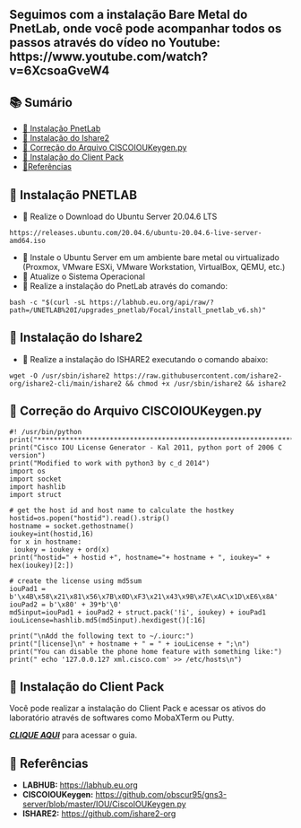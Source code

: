<h2 aligh="center">
 Seguimos com a instalação Bare Metal do PnetLab, onde você pode acompanhar todos os passos através do vídeo no Youtube: https://www.youtube.com/watch?v=6XcsoaGveW4
</h2>

## 📚 Sumário

- [🚀 Instalação PnetLab](#Pnetlab)
- [🚀 Instalação do Ishare2](#Ishare2)
- [🚀 Correção do Arquivo CISCOIOUKeygen.py](#CiscoIOU)
- [🚀 Instalação do Client Pack](#ClientPack)
- [🚀Referências](#Ref)

## 🚀 Instalação PNETLAB<a id="Pnetlab"></a>

- 💎 Realize o Download do Ubuntu Server 20.04.6 LTS
```linux
https://releases.ubuntu.com/20.04.6/ubuntu-20.04.6-live-server-amd64.iso
```

- 💎 Instale o Ubuntu Server em um ambiente bare metal ou virtualizado (Proxmox, VMware ESXi, VMware Workstation, VirtualBox, QEMU, etc.)
- 💎 Atualize o Sistema Operacional
- 💎 Realize a instalação do PnetLab através do comando:
```linux
bash -c "$(curl -sL https://labhub.eu.org/api/raw/?path=/UNETLAB%20I/upgrades_pnetlab/Focal/install_pnetlab_v6.sh)"
```

## 🚀 Instalação do Ishare2<a id="Ishare2"></a>

- 💎 Realize a instalação do ISHARE2 executando o comando abaixo:
```linux
wget -O /usr/sbin/ishare2 https://raw.githubusercontent.com/ishare2-org/ishare2-cli/main/ishare2 && chmod +x /usr/sbin/ishare2 && ishare2
```

## 🚀 Correção do Arquivo CISCOIOUKeygen.py<a id="CiscoIOU"></a>
```linux
#! /usr/bin/python
print("*********************************************************************")
print("Cisco IOU License Generator - Kal 2011, python port of 2006 C version")
print("Modified to work with python3 by c_d 2014")
import os
import socket
import hashlib
import struct

# get the host id and host name to calculate the hostkey
hostid=os.popen("hostid").read().strip()
hostname = socket.gethostname()
ioukey=int(hostid,16)
for x in hostname:
 ioukey = ioukey + ord(x)
print("hostid=" + hostid +", hostname="+ hostname + ", ioukey=" + hex(ioukey)[2:])

# create the license using md5sum
iouPad1 = b'\x4B\x58\x21\x81\x56\x7B\x0D\xF3\x21\x43\x9B\x7E\xAC\x1D\xE6\x8A'
iouPad2 = b'\x80' + 39*b'\0'
md5input=iouPad1 + iouPad2 + struct.pack('!i', ioukey) + iouPad1
iouLicense=hashlib.md5(md5input).hexdigest()[:16]

print("\nAdd the following text to ~/.iourc:")
print("[license]\n" + hostname + " = " + iouLicense + ";\n")
print("You can disable the phone home feature with something like:")
print(" echo '127.0.0.127 xml.cisco.com' >> /etc/hosts\n")
```
## 🚀 Instalação do Client Pack<a id="ClientPack"></a>

Você pode realizar a instalação do Client Pack e acessar os ativos do laboratório através de softwares como MobaXTerm ou Putty.

***[CLIQUE AQUI](https://github.com/sanderethx/pnetlabv6/blob/main/Instala%C3%A7%C3%A3o%20Client%20Pack.md)*** para acessar o guia.

## 🚀 Referências<a id="Ref"></a>
- **LABHUB:** https://labhub.eu.org
- **CISCOIOUKeygen:** https://github.com/obscur95/gns3-server/blob/master/IOU/CiscoIOUKeygen.py
- **ISHARE2:** https://github.com/ishare2-org

